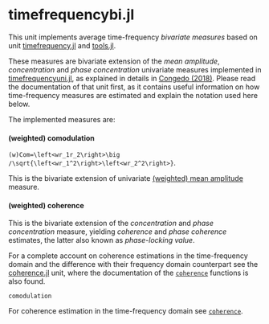 # timefrequencybi.jl

This unit implements average time-frequency *bivariate measures* based
on unit [timefrequency.jl](@ref) and [tools.jl](@ref).

These measures are bivariate extension of the
*mean amplitude*, *concentration* and *phase concentration*
univariate measures implemented in [timefrequencyuni.jl](@ref),
as explained in details in
[Congedo (2018)](https://hal.archives-ouvertes.fr/hal-01868538/document).
Please read the documentation of that unit first, as it contains
useful information on how time-frequency measures are estimated
and explain the notation used here below.

The implemented measures are:

#### (weighted) comodulation

``(w)Com=\left<wr_1r_2\right>\big /\sqrt{\left<wr_1^2\right>\left<wr_2^2\right>}``.

This is the bivariate extension of univariate [(weighted) mean amplitude](@ref)
measure.

#### (weighted) coherence

This is the bivariate extension of the
*concentration* and *phase concentration* measure,
yielding *coherence* and *phase coherence* estimates,
the latter also known as *phase-locking value*.

For a complete account on coherence estimations in the time-frequency
domain and the difference with their frequency domain counterpart
see the [coherence.jl](@ref) unit,
where the documentation of the [`coherence`](@ref) functions is also found.


```@docs
comodulation
```

For coherence estimation in the time-frequency domain see [`coherence`](@ref).
